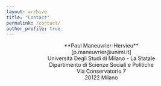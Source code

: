 ```yaml
---
layout: archive
title: "Contact"
permalink: /contact/
author_profile: true
---
```




<div align="center">**Paul Maneuvrier-Hervieu**
<br>[p.maneuvrier@unimi.it]</br>
Università Degli Studi di Milano - La Statale
<br>Dipartimento di Scienze Sociali e Politiche</br>
Via Conservatorio 7
<br>20122 Milano</br></div>

